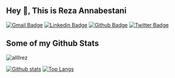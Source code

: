 ## Hey 👋, This is Reza Annabestani
[![Gmail Badge](https://img.shields.io/badge/-anabestanireza@yahoo.com-c14438?style=flat&logo=Gmail&logoColor=white&link=mailto:anabestanireza@yahoo.com)](mailto:anabestanireza@yahoo.com) 
[![Linkedin Badge](https://img.shields.io/badge/-reza-annabestani-9336b7212-0072b1?style=flat&logo=Linkedin&logoColor=white&link=https://www.linkedin.com/in/reza-annabestani-9336b7212/)](https://www.linkedin.com/in/reza-annabestani-9336b7212/) [![Github Badge](https://img.shields.io/badge/-allllrez-grey?style=flat&logo=github&logoColor=white&link=https://github.com/allllrez/)](https://www.github.com/allllrez/) [![Twitter Badge](https://img.shields.io/badge/-rezanbsweb-00acee?style=flat&logo=twitter&logoColor=white&link=https://twitter.com/rezanbsweb/)](https://www.twitter.com/rezanbsweb/) 
## Some of my Github Stats
<p align=left> <img src=https://komarev.com/ghpvc/?username=allllrez alt=allllrez /> </p>

[![Github stats](https://github-readme-stats.vercel.app/api?username=allllrez&show_icons=true&include_all_commits=true)](https://github.com/allllrez/github-readme-stats)
[![Top Langs](https://github-readme-stats.vercel.app/api/top-langs/?username=allllrez&layout=compact)](https://github.com/allllrez/github-readme-stats)

